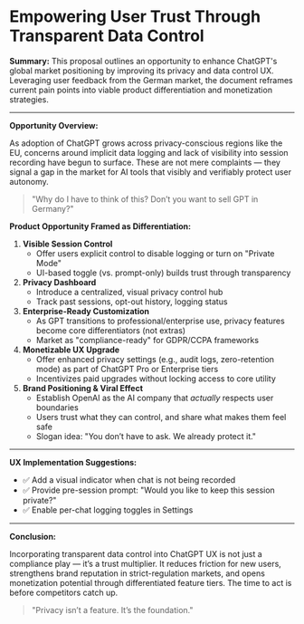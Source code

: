 # Empowering User Trust Through Transparent Data Control

**Summary:**
This proposal outlines an opportunity to enhance ChatGPT's global market positioning by improving its privacy and data control UX. Leveraging user feedback from the German market, the document reframes current pain points into viable product differentiation and monetization strategies.

---

**Opportunity Overview:**

As adoption of ChatGPT grows across privacy-conscious regions like the EU, concerns around implicit data logging and lack of visibility into session recording have begun to surface. These are not mere complaints — they signal a gap in the market for AI tools that visibly and verifiably protect user autonomy.

> "Why do I have to think of this? Don’t you want to sell GPT in Germany?"


**Product Opportunity Framed as Differentiation:**

1. **Visible Session Control**
    - Offer users explicit control to disable logging or turn on "Private Mode"
    - UI-based toggle (vs. prompt-only) builds trust through transparency
2. **Privacy Dashboard**
    - Introduce a centralized, visual privacy control hub
    - Track past sessions, opt-out history, logging status
3. **Enterprise-Ready Customization**
    - As GPT transitions to professional/enterprise use, privacy features become core differentiators (not extras)
    - Market as "compliance-ready" for GDPR/CCPA frameworks
4. **Monetizable UX Upgrade**
    - Offer enhanced privacy settings (e.g., audit logs, zero-retention mode) as part of ChatGPT Pro or Enterprise tiers
    - Incentivizes paid upgrades without locking access to core utility
5. **Brand Positioning & Viral Effect**
    - Establish OpenAI as the AI company that *actually* respects user boundaries
    - Users trust what they can control, and share what makes them feel safe
    - Slogan idea: "You don’t have to ask. We already protect it."

---

**UX Implementation Suggestions:**

- ✅ Add a visual indicator when chat is not being recorded
- ✅ Provide pre-session prompt: "Would you like to keep this session private?"
- ✅ Enable per-chat logging toggles in Settings

---

**Conclusion:**

Incorporating transparent data control into ChatGPT UX is not just a compliance play — it’s a trust multiplier. It reduces friction for new users, strengthens brand reputation in strict-regulation markets, and opens monetization potential through differentiated feature tiers. The time to act is before competitors catch up.

> "Privacy isn’t a feature. It’s the foundation."
